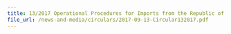 ```yaml
---
title: 13/2017 Operational Procedures for Imports from the Republic of Turkey under the Turkey-Singapore Free Trade Agreement (TRSFTA)
file_url: /news-and-media/circulars/2017-09-13-Circular132017.pdf
---
```

